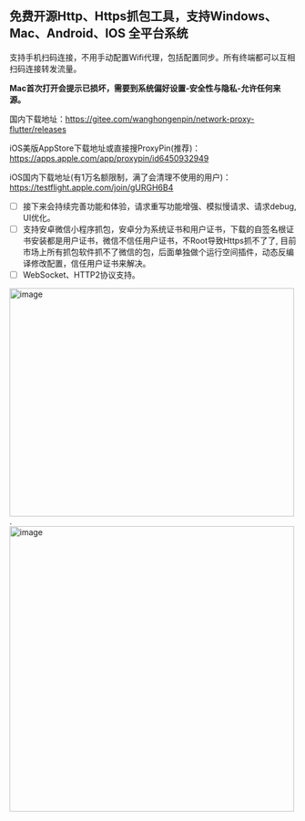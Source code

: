 ## 免费开源Http、Https抓包工具，支持Windows、Mac、Android、IOS 全平台系统
支持手机扫码连接，不用手动配置Wifi代理，包括配置同步。所有终端都可以互相扫码连接转发流量。

**Mac首次打开会提示已损坏，需要到系统偏好设置-安全性与隐私-允许任何来源。**

国内下载地址：https://gitee.com/wanghongenpin/network-proxy-flutter/releases

iOS美版AppStore下载地址或直接搜ProxyPin(推荐)：https://apps.apple.com/app/proxypin/id6450932949

iOS国内下载地址(有1万名额限制，满了会清理不使用的用户)： https://testflight.apple.com/join/gURGH6B4

- [ ] 接下来会持续完善功能和体验，请求重写功能增强、模拟慢请求、请求debug, UI优化。
- [ ] 支持安卓微信小程序抓包，安卓分为系统证书和用户证书，下载的自签名根证书安装都是用户证书，微信不信任用户证书，不Root导致Https抓不了了, 目前市场上所有抓包软件抓不了微信的包，后面单独做个运行空间插件，动态反编译修改配置，信任用户证书来解决。
- [ ] WebSocket、HTTP2协议支持。

<img alt="image"  width="500px" height="400px" src="https://github.com/wanghongenpin/network-proxy-flutter/assets/24794200/67a2feb1-f1c3-4c0c-8737-5abe62c34794">.    <img alt="image"   height="500px" src="https://github.com/wanghongenpin/network_proxy_flutter/assets/24794200/1bb4b1ec-ec5c-44a7-add7-f0f94c8765b9">



